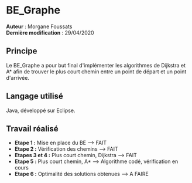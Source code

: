 # BE_Graphe

__Auteur__ : Morgane Foussats  
__Dernière modification__ : 29/04/2020  

## Principe
Le BE_Graphe a pour but final d'implémenter les algorithmes de Dijkstra et A* afin de trouver le plus court chemin entre un point de départ et un point d'arrivée.

## Langage utilisé
Java, développé sur Eclipse.

## Travail réalisé
* __Etape 1 :__ Mise en place du BE --> FAIT 
* __Etape 2 :__ Vérification des chemins --> FAIT 
* __Etapes 3 et 4 :__  Plus court chemin, Dijkstra --> FAIT 
* __Etape 5 :__ Plus court chemin, A* --> Algorithme codé, vérification en cours
* __Etape 6 :__ Optimalité des solutions obtenues	--> A FAIRE
